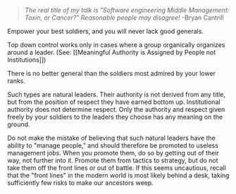 > _The real title of my talk is "Software engineering Middle Management: Toxin, or Cancer?" Reasonable people may disagree!_
> -Bryan Cantrill 

Empower your best soldiers, and you will never lack good generals.

Top down control works only in cases where a group organically organizes around a leader. (See: [[Meaningful Authority is Assigned by People not Institutions]])

There is no better general than the soldiers most admired by your lower ranks. 

Such types are natural leaders. Their authority is not derived from any title, but from the position of respect they have earned bottom up. Institutional authority does not determine respect. Only the authority and respect given freely by your soldiers to the leaders they choose has any meaning on the ground.

Do not make the mistake of believing that such natural leaders have the ability to "manage people," and should therefore be promoted to useless management jobs. When you promote them, do so by getting out of their way, not further into it. Promote them from tactics to strategy, but do not take them off the front lines or out of battle. If this seems uncautious, recall that the "front lines" in the modern world is most likely behind a desk, taking sufficiently few risks to make our ancestors weep.

